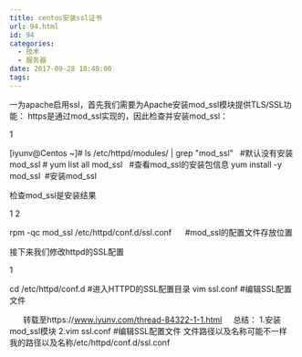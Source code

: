 ```yaml
---
title: centos安装ssl证书
url: 94.html
id: 94
categories:
  - 技术
  - 服务器
date: 2017-09-28 18:40:00
tags:
---
```


一为apache启用ssl，首先我们需要为Apache安装mod\_ssl模块提供TLS/SSL功能： https是通过mod\_ssl实现的，因此检查并安装mod_ssl：

1

\[iyunv@Centos ~\]# ls /etc/httpd/modules/ | grep "mod\_ssl"   #默认没有安装mod\_ssl # yum list all mod\_ssl   #查看mod\_ssl的安装包信息 yum install -y mod\_ssl  #安装mod\_ssl

检查mod_ssl是安装结果

1 2

rpm -qc mod\_ssl /etc/httpd/conf.d/ssl.conf      #mod\_ssl的配置文件存放位置

接下来我们修改httpd的SSL配置

1

cd /etc/httpd/conf.d #进入HTTPD的SSL配置目录 vim ssl.conf #编辑SSL配置文件

      转载至https://www.iyunv.com/thread-84322-1-1.html     总结： 1.安装mod_ssl模块 2.vim ssl.conf #编辑SSL配置文件 文件路径以及名称可能不一样 我的路径以及名称/etc/httpd/conf.d/ssl.conf